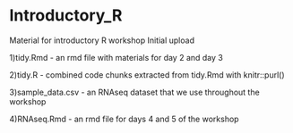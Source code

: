 # Introductory_R
Material for introductory R workshop
Initial upload

1)tidy.Rmd - an rmd file with materials for day 2 and day 3

2)tidy.R - combined code chunks extracted from tidy.Rmd with knitr::purl()

3)sample_data.csv - an RNAseq dataset that we use throughout the workshop

4)RNAseq.Rmd - an rmd file for days 4 and 5 of the workshop
